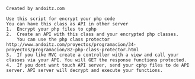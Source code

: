 	Created by andoitz.com

	Use this script for encrypt your php code
	You can have this class as API in other server
	1. 	Encrypt your php files to cphp
	2. 	Create an API with this class and your encrypted php classes. 
		You can use the php class protector http://www.andoitz.com/proyectos/programacion/34-proyectos/programacion/82-php-class-protector.html
	3.	If you like MVC create a controller with a view and call your classes via your API. You will GET the response functions protected.
	4.	If you dont want touch API server, send your cphp files to de API server. API server will decrypt and execute your functions.